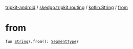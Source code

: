 [tripkit-android](../../index.md) / [skedgo.tripkit.routing](../index.md) / [kotlin.String](index.md) / [from](./from.md)

# from

`fun `[`String`](https://kotlinlang.org/api/latest/jvm/stdlib/kotlin/-string/index.html)`?.from(): `[`SegmentType`](../-segment-type/index.md)`?`